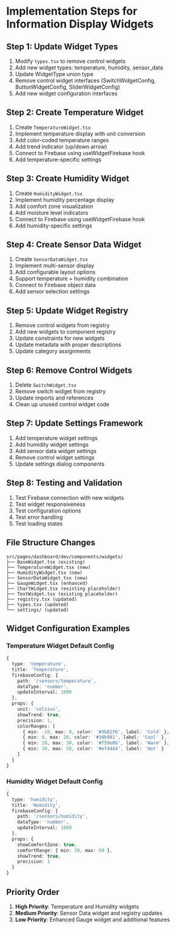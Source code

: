 # Implementation Steps for Information Display Widgets

## Step 1: Update Widget Types
1. Modify `types.tsx` to remove control widgets
2. Add new widget types: temperature, humidity, sensor_data
3. Update WidgetType union type
4. Remove control widget interfaces (SwitchWidgetConfig, ButtonWidgetConfig, SliderWidgetConfig)
5. Add new widget configuration interfaces

## Step 2: Create Temperature Widget
1. Create `TemperatureWidget.tsx`
2. Implement temperature display with unit conversion
3. Add color-coded temperature ranges
4. Add trend indicator (up/down arrow)
5. Connect to Firebase using useWidgetFirebase hook
6. Add temperature-specific settings

## Step 3: Create Humidity Widget
1. Create `HumidityWidget.tsx`
2. Implement humidity percentage display
3. Add comfort zone visualization
4. Add moisture level indicators
5. Connect to Firebase using useWidgetFirebase hook
6. Add humidity-specific settings

## Step 4: Create Sensor Data Widget
1. Create `SensorDataWidget.tsx`
2. Implement multi-sensor display
3. Add configurable layout options
4. Support temperature + humidity combination
5. Connect to Firebase object data
6. Add sensor selection settings

## Step 5: Update Widget Registry
1. Remove control widgets from registry
2. Add new widgets to component registry
3. Update constraints for new widgets
4. Update metadata with proper descriptions
5. Update category assignments

## Step 6: Remove Control Widgets
1. Delete `SwitchWidget.tsx`
2. Remove switch widget from registry
3. Update imports and references
4. Clean up unused control widget code

## Step 7: Update Settings Framework
1. Add temperature widget settings
2. Add humidity widget settings
3. Add sensor data widget settings
4. Remove control widget settings
5. Update settings dialog components

## Step 8: Testing and Validation
1. Test Firebase connection with new widgets
2. Test widget responsiveness
3. Test configuration options
4. Test error handling
5. Test loading states

## File Structure Changes
```
src/pages/dashboard/dev/components/widgets/
├── BaseWidget.tsx (existing)
├── TemperatureWidget.tsx (new)
├── HumidityWidget.tsx (new)
├── SensorDataWidget.tsx (new)
├── GaugeWidget.tsx (enhanced)
├── ChartWidget.tsx (existing placeholder)
├── TextWidget.tsx (existing placeholder)
├── registry.tsx (updated)
├── types.tsx (updated)
└── settings/ (updated)
```

## Widget Configuration Examples

### Temperature Widget Default Config
```typescript
{
  type: 'temperature',
  title: 'Temperature',
  firebaseConfig: {
    path: '/sensors/temperature',
    dataType: 'number',
    updateInterval: 1000
  },
  props: {
    unit: 'celsius',
    showTrend: true,
    precision: 1,
    colorRanges: [
      { min: -10, max: 0, color: '#3b82f6', label: 'Cold' },
      { min: 0, max: 20, color: '#10b981', label: 'Cool' },
      { min: 20, max: 30, color: '#f59e0b', label: 'Warm' },
      { min: 30, max: 50, color: '#ef4444', label: 'Hot' }
    ]
  }
}
```

### Humidity Widget Default Config
```typescript
{
  type: 'humidity',
  title: 'Humidity',
  firebaseConfig: {
    path: '/sensors/humidity',
    dataType: 'number',
    updateInterval: 1000
  },
  props: {
    showComfortZone: true,
    comfortRange: { min: 30, max: 60 },
    showTrend: true,
    precision: 1
  }
}
```

## Priority Order
1. **High Priority**: Temperature and Humidity widgets
2. **Medium Priority**: Sensor Data widget and registry updates
3. **Low Priority**: Enhanced Gauge widget and additional features